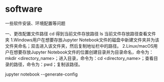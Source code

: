 # software
一些软件安装、环境配置等问题

一、更改配置文件路径
cd 得到当前文件存放路径
ls 当前文件存放路径查看文件夹
1.Windows用户在想要存放Jupyter Notebook文件的磁盘中新建文件夹并为该文件夹命名；双击进入该文件夹，然后复制地址栏中的路径。
2.Linux/macOS用户在想要存放Jupyter Notebook文件的位置创建目录并为目录命名，命令为：mkdir <directory_name>；进入目录，命令为：cd <directory_name>；查看目录的路径，命令为：pwd；复制该路径。

jupyter notebook --generate-config
